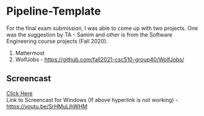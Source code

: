 # Pipeline-Template

For the final exam submission, I was able to come up with two projects. One was the suggestion by TA - Samim and other is from the Software Engineering course projects (Fall 2020). 

1) Mattermost 
2) WolfJobs - https://github.com/fall2021-csc510-group40/WolfJobs/



## Screencast 

[Click Here](https://youtu.be/SrHMuLjhWHM)
<br>
Link to Screencast for Windows (If above hyperlink is not working) - https://youtu.be/SrHMuLjhWHM
